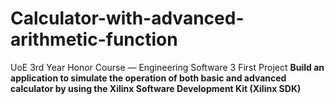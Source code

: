 # Calculator-with-advanced-arithmetic-function
UoE 3rd Year Honor Course — Engineering Software 3 First Project
**Build an application to simulate the operation of both basic and advanced calculator by using the Xilinx Software Development Kit (Xilinx SDK)**
